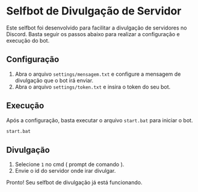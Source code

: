 
# Selfbot de Divulgação de Servidor

Este selfbot foi desenvolvido para facilitar a divulgação de servidores no Discord. Basta seguir os passos abaixo para realizar a configuração e execução do bot.

## Configuração

1. Abra o arquivo `settings/mensagem.txt` e configure a mensagem de divulgação que o bot irá enviar.
2. Abra o arquivo `settings/token.txt` e insira o token do seu bot.

## Execução

Após a configuração, basta executar o arquivo `start.bat` para iniciar o bot.

```sh
start.bat
```

## Divulgação

1. Selecione `1` no cmd ( prompt de comando ).
2. Envie o id do servidor onde irar divulgar.

Pronto! Seu selfbot de divulgação já está funcionando.
